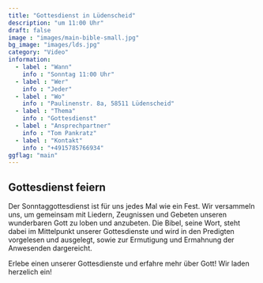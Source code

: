 ```yaml
---
title: "Gottesdienst in Lüdenscheid"
description: "um 11:00 Uhr"
draft: false
image : "images/main-bible-small.jpg"
bg_image: "images/lds.jpg"
category: "Video"
information:
  - label : "Wann"
    info : "Sonntag 11:00 Uhr"
  - label : "Wer"
    info : "Jeder"
  - label : "Wo"
    info : "Paulinenstr. 8a, 58511 Lüdenscheid"
  - label : "Thema"
    info : "Gottesdienst"
  - label : "Ansprechpartner"
    info : "Tom Pankratz"
  - label : "Kontakt"
    info : "+4915785766934"
ggflag: "main"
---
```


## Gottesdienst feiern 

Der Sonntaggottesdienst ist für uns jedes Mal wie ein Fest. Wir versammeln uns, um gemeinsam mit Liedern, Zeugnissen und Gebeten
unseren wunderbaren Gott zu loben und anzubeten. Die Bibel, seine Wort, steht dabei im Mittelpunkt unserer Gottesdienste und wird in den Predigten vorgelesen und ausgelegt, sowie zur Ermutigung und Ermahnung der Anwesenden dargereicht. 

Erlebe einen unserer Gottesdienste und erfahre mehr über Gott! Wir laden herzelich ein!

